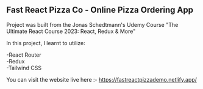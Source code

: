 ## Fast React Pizza Co - Online Pizza Ordering App

Project was built from the Jonas Schedtmann's Udemy Course "The Ultimate React Course 2023: React, Redux & More"

In this project, I learnt to utilize:

-React Router <br />
-Redux <br />
-Tailwind CSS <br />

You can visit the website live here :- https://fastreactpizzademo.netlify.app/
